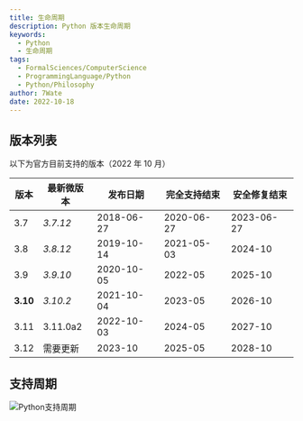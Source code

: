 ```yaml
---
title: 生命周期
description: Python 版本生命周期
keywords:
  - Python
  - 生命周期
tags:
  - FormalSciences/ComputerScience
  - ProgrammingLanguage/Python
  - Python/Philosophy
author: 7Wate
date: 2022-10-18
---
```


## 版本列表

以下为官方目前支持的版本（2022 年 10 月）

| 版本     | 最新微版本 | 发布日期   | 完全支持结束 | 安全修复结束 |
| -------- | ---------- | ---------- | ------------ | ------------ |
| 3.7      | *3.7.12*   | 2018-06-27 | 2020-06-27   | 2023-06-27   |
| 3.8      | *3.8.12*   | 2019-10-14 | 2021-05-03   | 2024-10      |
| 3.9      | *3.9.10*   | 2020-10-05 | 2022-05      | 2025-10      |
| **3.10** | *3.10.2*   | 2021-10-04 | 2023-05      | 2026-10      |
| 3.11     | 3.11.0a2   | 2022-10-03 | 2024-05      | 2027-10      |
| 3.12     | 需要更新   | 2023-10    | 2025-05      | 2028-10      |

## 支持周期

![Python支持周期](https://static.7wate.com/img/2022/10/18/91a0dbb596e75.png)
